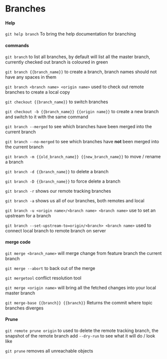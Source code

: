 # Branches

#### Help 
`git help branch` To bring the help documentation for branching

#### commands
`git branch` to list all branches, by default will list all the master branch, currently checked out branch is coloured in green

`git branch {{branch_name}}` to create a branch, branch names should not have any spaces in them

`git branch <branch name> <origin name>` used to check out remote branches to create a local copy

`git checkout {{branch_name}}` to switch branches

`git checkout -b {{branch_name}} {{origin name}}` to create a new branch and switch to it with the same command

`git branch --merged` to see which branches have been merged into the current branch

`git branch --no-merged` to see which branches have __not__ been merged into the current branch

`git branch -m {{old_branch_name}} {{new_branch_name}}` to move / rename a branch

`git branch -d {{branch_name}}` to delete a branch

`git branch -D {{branch_name}}` to force delete a branch

`git branch -r` shows our remote tracking branches

`git branch -a` shows us all of our branches, both remotes and local

`git branch -u <origin name>/<branch name> <branch name>` use to set an upstream for a branch

`git branch --set-upstream-to=origin/<branch> <branch name>` used to connect local branch to remote branch on server

#### merge code
`git merge <branch_name>` will merge change from feature branch the current branch

`git merge --abort` to back out of the merge

`git mergetool` conflict resolution tool

`git merge <origin name>` will bring all the fetched changes into your local master branch

`git merge-base {{branch}} {{branch}}` Returns the commit where topic branches diverges

#### Prune

`git remote prune origin` to used to delete the remote tracking branch, the snapshot of the remote branch add `--dry-run` to see what it will do / look like

`git prune` removes all unreachable objects